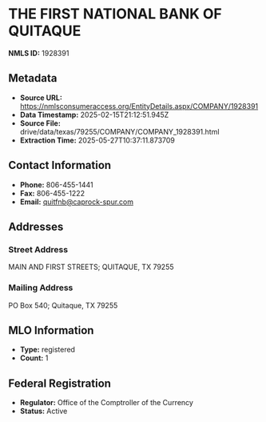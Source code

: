 # THE FIRST NATIONAL BANK OF QUITAQUE

**NMLS ID:** 1928391

## Metadata
- **Source URL:** https://nmlsconsumeraccess.org/EntityDetails.aspx/COMPANY/1928391
- **Data Timestamp:** 2025-02-15T21:12:51.945Z
- **Source File:** drive/data/texas/79255/COMPANY/COMPANY_1928391.html
- **Extraction Time:** 2025-05-27T10:37:11.873709

## Contact Information
- **Phone:** 806-455-1441
- **Fax:** 806-455-1222
- **Email:** quitfnb@caprock-spur.com

## Addresses
### Street Address
MAIN AND FIRST STREETS; QUITAQUE, TX 79255

### Mailing Address
PO Box 540; Quitaque, TX 79255

## MLO Information
- **Type:** registered
- **Count:** 1

## Federal Registration
- **Regulator:** Office of the Comptroller of the Currency
- **Status:** Active

